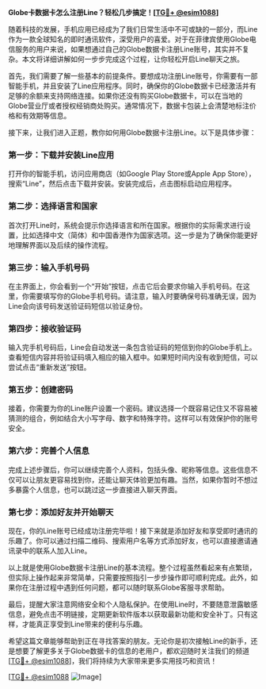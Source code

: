 **Globe卡数据卡怎么注册Line？轻松几步搞定！[[TG💪+ @esim1088](https://t.me/s/esim1088)]**

随着科技的发展，手机应用已经成为了我们日常生活中不可或缺的一部分，而Line作为一款全球知名的即时通讯软件，深受用户的喜爱。对于在菲律宾使用Globe电信服务的用户来说，如果想通过自己的Globe数据卡注册Line账号，其实并不复杂。本文将详细讲解如何一步步完成这个过程，让你轻松开启Line聊天之旅。

首先，我们需要了解一些基本的前提条件。要想成功注册Line账号，你需要有一部智能手机，并且安装了Line应用程序。同时，确保你的Globe数据卡已经激活并有足够的余额来支持网络连接。如果你还没有购买Globe数据卡，可以在当地的Globe营业厅或者授权经销商处购买。通常情况下，数据卡包装上会清楚地标注价格和有效期等信息。

接下来，让我们进入正题，教你如何用Globe数据卡注册Line。以下是具体步骤：

### 第一步：下载并安装Line应用

打开你的智能手机，访问应用商店（如Google Play Store或Apple App Store），搜索“Line”，然后点击下载并安装。安装完成后，点击图标启动应用程序。

### 第二步：选择语言和国家

首次打开Line时，系统会提示你选择语言和所在国家。根据你的实际需求进行设置，比如选择中文（简体）和中国香港作为国家选项。这一步是为了确保你能更好地理解界面以及后续的操作流程。

### 第三步：输入手机号码

在主界面上，你会看到一个“开始”按钮，点击它后会要求你输入手机号码。在这里，你需要填写你的Globe手机号码。请注意，输入时要确保号码准确无误，因为Line会向该号码发送验证码短信以验证身份。

### 第四步：接收验证码

输入完手机号码后，Line会自动发送一条包含验证码的短信到你的Globe手机上。查看短信内容并将验证码填入相应的输入框中。如果短时间内没有收到短信，可以尝试点击“重新发送”按钮。

### 第五步：创建密码

接着，你需要为你的Line账户设置一个密码。建议选择一个既容易记住又不容易被猜测的组合，例如结合大小写字母、数字和特殊字符。这样可以有效保护你的账号安全。

### 第六步：完善个人信息

完成上述步骤后，你可以继续完善个人资料，包括头像、昵称等信息。这些信息不仅可以让朋友更容易找到你，还能让聊天体验更加有趣。当然，如果你暂时不想过多暴露个人信息，也可以跳过这一步直接进入聊天界面。

### 第七步：添加好友并开始聊天

现在，你的Line账号已经成功注册完毕啦！接下来就是添加好友和享受即时通讯的乐趣了。你可以通过扫描二维码、搜索用户名等方式添加好友，也可以直接邀请通讯录中的联系人加入Line。

以上就是使用Globe数据卡注册Line的基本流程。整个过程虽然看起来有点繁琐，但实际上操作起来非常简单，只需要按照指引一步步操作即可顺利完成。此外，如果你在注册过程中遇到任何问题，都可以随时联系Globe客服寻求帮助。

最后，提醒大家注意网络安全和个人隐私保护。在使用Line时，不要随意泄露敏感信息，避免点击不明链接，定期更新软件版本以获取最新功能和安全补丁。只有这样，才能真正享受到Line带来的便利与乐趣。

希望这篇文章能够帮助到正在寻找答案的朋友。无论你是初次接触Line的新手，还是想要了解更多关于Globe数据卡的信息的老用户，都欢迎随时关注我们的频道[[TG💪+ @esim1088](https://t.me/s/esim1088)]，我们将持续为大家带来更多实用技巧和资讯！

[[TG💪+ @esim1088](https://t.me/s/esim1088) ![Image](https://i.postimg.cc/4NQfJmqS/Snipaste-2025-05-13-00-14-12.png)]